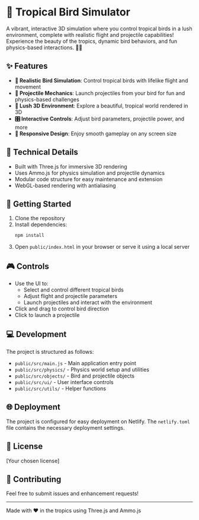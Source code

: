 # 🦜 Tropical Bird Simulator

A vibrant, interactive 3D simulation where you control tropical birds in a lush environment, complete with realistic flight and projectile capabilities! Experience the beauty of the tropics, dynamic bird behaviors, and fun physics-based interactions. 🌴🌺

<!--  ![tropbirds](/media/tropbirds.webm) -->

## ✨ Features

- **🦜 Realistic Bird Simulation**: Control tropical birds with lifelike flight and movement
- **🎯 Projectile Mechanics**: Launch projectiles from your bird for fun and physics-based challenges
- **🌴 Lush 3D Environment**: Explore a beautiful, tropical world rendered in 3D
- **🎛️ Interactive Controls**: Adjust bird parameters, projectile power, and more
- **📱 Responsive Design**: Enjoy smooth gameplay on any screen size

## 🔧 Technical Details

- Built with Three.js for immersive 3D rendering
- Uses Ammo.js for physics simulation and projectile dynamics
- Modular code structure for easy maintenance and extension
- WebGL-based rendering with antialiasing

## 🚀 Getting Started

1. Clone the repository
2. Install dependencies:
   ```bash
   npm install
   ```
3. Open `public/index.html` in your browser or serve it using a local server

## 🎮 Controls

- Use the UI to:
  - Select and control different tropical birds
  - Adjust flight and projectile parameters
  - Launch projectiles and interact with the environment
- Click and drag to control bird direction
- Click to launch a projectile

## 💻 Development

The project is structured as follows:
- `public/src/main.js` - Main application entry point
- `public/src/physics/` - Physics world setup and utilities
- `public/src/objects/` - Bird and projectile objects
- `public/src/ui/` - User interface controls
- `public/src/utils/` - Helper functions

## 🌐 Deployment

The project is configured for easy deployment on Netlify. The `netlify.toml` file contains the necessary deployment settings.

## 📄 License

[Your chosen license]

## 🤝 Contributing

Feel free to submit issues and enhancement requests!

---
Made with ❤️ in the tropics using Three.js and Ammo.js 
